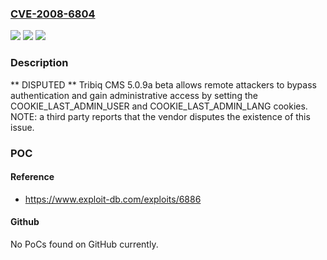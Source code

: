 ### [CVE-2008-6804](https://cve.mitre.org/cgi-bin/cvename.cgi?name=CVE-2008-6804)
![](https://img.shields.io/static/v1?label=Product&message=n%2Fa&color=blue)
![](https://img.shields.io/static/v1?label=Version&message=n%2Fa&color=blue)
![](https://img.shields.io/static/v1?label=Vulnerability&message=n%2Fa&color=brighgreen)

### Description

** DISPUTED ** Tribiq CMS 5.0.9a beta allows remote attackers to bypass authentication and gain administrative access by setting the COOKIE_LAST_ADMIN_USER and COOKIE_LAST_ADMIN_LANG cookies.  NOTE: a third party reports that the vendor disputes the existence of this issue.

### POC

#### Reference
- https://www.exploit-db.com/exploits/6886

#### Github
No PoCs found on GitHub currently.

